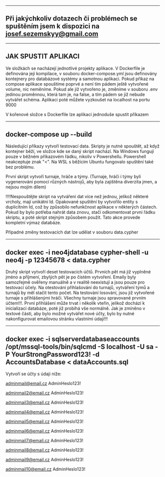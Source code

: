 
-----------------------------------------------
Při jakýchkoliv dotazech či problémech se spuštěním jsem k dispozici na josef.sezemskyy@gmail.com
-----------------------------------------------

------------------------------------------------
JAK SPUSTIT APLIKACI
------------------------------------------------

Ve složkách se nacházejí jednotlivé projekty aplikace. V Dockerfile je definována její kompilace, v souboru docker-compose.yml jsou definovány kontejnery pro databázové systémy a samotnou aplikaci. 
Pokud příkaz na compose aplikace spouštíme poprvé a není tím pádem ještě vytvořené volume, nic neměníme. Pokud ale již vytvořeno je, změníme v souboru .env jedinou proměnnou, která tam 
je, na false, a tím pádem se již nebude vytvářet schéma. Aplikaci poté můžete vyzkoušet na localhost na portu 9000

V kořenové složce s Dockerfile lze aplikaci jednoduše spustit příkazem 

-------------------------
docker-compose up --build
-------------------------


Následující příkazy vytvoří testovací data. Skripty je nutné spouštět, až když kontejner běží, ve složce kde se daný skript nachází. Na Windows fungují pouze v běžném příkazovém řádku, 
nikoliv v Powershellu. Powershell neakceptuje znak "<". Na WSL s běžícím Ubuntu fungovalo spuštění také bez problému.

První skript vytvoří turnaje, hráče a týmy. (Turnaje, hráči i týmy byli vygenerováni pomocí různých nástrojů, aby byla zajištěna diverzita jmen, a nejsou mojím dílem)

!!!!Nespouštějte skript na vytváření dat více než jednou, jelikož některé vrcholy, mají unikátní Id. Opakované spuštění by vytvořilo entity s duplicitním Id, což by způsobilo nefunkčnost
aplikace v některých částech. Pokud by bylo potřeba nahrát data znovu, stačí odkomentovat první řádku skriptu, a poté skript stejným způsobem použít. Tato akce provede kompletní
výmaz databáze.

Případné změny testovacích dat lze udělat v souboru data.cypher

----------------------------------------------------------------------------
docker exec -i neo4jdatabase cypher-shell -u neo4j -p 12345678 < data.cypher
----------------------------------------------------------------------------

Druhý skript vytvoří deset testovacích účtů. Prvních pět má již vyplněné jméno a příjmení, zbylých pět je po čistém vytvoření. Emaily byly samozřejmě ověřeny manuálně a v realitě 
neexistují a jsou pouze pro testovací účely. Na otestování přihlašování do turnajů, vytváření týmů a turnajů by měl stačit tento počet. Na testování losování, jsou již vytvořené turnaje
s přihlášenými hráči. Všechny turnaje jsou spravované prvním účtem!!!. První přihlášení může trvat i několik vteřin, jelikož dochází k inicializaci databáze, poté již probíhá vše normálně. 
Jak je zmíněno v textové části, aby bylo možné vytvářet nové účty, bylo by nutné nakonfigurovat emailovou stránku vlastními údaji!!!

--------------------------------------------------------------------------------------------------------------------------------------------------------
docker exec -i sqlserverdatabaseaccounts /opt/mssql-tools/bin/sqlcmd -S localhost -U sa -P YourStrongPassword123! -d AccountsDatabase < dataAccounts.sql
--------------------------------------------------------------------------------------------------------------------------------------------------------

Vytvoří se účty s údaji níže:

adminmail@email.cz
AdminHeslo123!

adminmail2@email.cz
AdminHeslo123!

adminmail3@email.cz
AdminHeslo123!

adminmail4@email.cz
AdminHeslo123!

adminmail5@email.cz
AdminHeslo123!

adminmail6@email.cz
AdminHeslo123!

adminmail7@email.cz
AdminHeslo123!

adminmail8@email.cz
AdminHeslo123!

adminmail9@email.cz
AdminHeslo123!

adminmail10@email.cz
AdminHeslo123!
